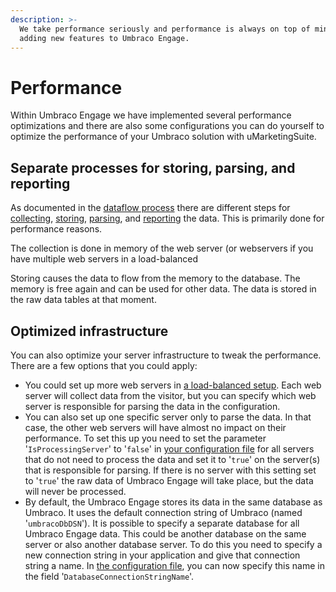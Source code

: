 ```yaml
---
description: >-
  We take performance seriously and performance is always on top of mind when
  adding new features to Umbraco Engage.
---
```


# Performance

Within Umbraco Engage we have implemented several performance optimizations and there are also some configurations you can do yourself to optimize the performance of your Umbraco solution with uMarketingSuite.

## Separate processes for storing, parsing, and reporting

As documented in the [dataflow process](dataflow-pipeline/) there are different steps for [collecting](dataflow-pipeline/data-collection.md), [storing](dataflow-pipeline/data-storage.md), [parsing](dataflow-pipeline/data-parsing.md), and [reporting](dataflow-pipeline/reporting.md) the data. This is primarily done for performance reasons.

The collection is done in memory of the web server (or webservers if you have multiple web servers in a load-balanced

Storing causes the data to flow from the memory to the database. The memory is free again and can be used for other data. The data is stored in the raw data tables at that moment.

## Optimized infrastructure

You can also optimize your server infrastructure to tweak the performance. There are a few options that you could apply:

* You could set up more web servers in [a load-balanced setup](https://docs.umbraco.com/umbraco-cms/13.latest-lts/fundamentals/setup/server-setup/load-balancing). Each web server will collect data from the visitor, but you can specify which web server is responsible for parsing the data in the configuration.&#x20;
* You can also set up one specific server only to parse the data. In that case, the other web servers will have almost no impact on their performance. To set this up you need to set the parameter '`IsProcessingServer`' to '`false`' in [your configuration file](../../../../installing-umarketingsuite/settings-section/the-configuration-file/) for all servers that do not need to process the data and set it to '`true`' on the server(s) that is responsible for parsing. If there is no server with this setting set to '`true`' the raw data of Umbraco Engage will take place, but the data will never be processed.
* By default, the Umbraco Engage stores its data in the same database as Umbraco. It uses the default connection string of Umbraco (named '`umbracoDbDSN`'). It is possible to specify a separate database for all Umbraco Engage data. This could be another database on the same server or also another database server. To do this you need to specify a new connection string in your application and give that connection string a name. In [the configuration file](../settings/configuration-options-2-x/), you can now specify this name in the field '`DatabaseConnectionStringName`'.
